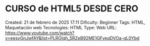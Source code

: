 # CURSO de HTML5 DESDE CERO

Created: 21 de febrero de 2025 17:11
Dificulty: Beginner
Tags: HTML, Maquetación web
Tecnologies: HTML
Type: Web
URL: https://www.youtube.com/watch?v=eesyGnJwfAY&list=PLROIqh_5RZeB92ME1GFyeqDVOa-gL0Ybd